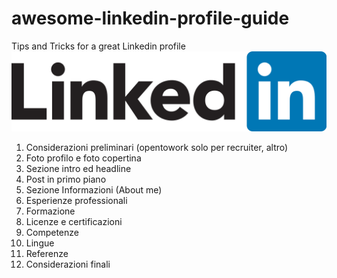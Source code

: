 # awesome-linkedin-profile-guide
Tips and Tricks for a great Linkedin profile
![LinkedIn_Logo_2013.png](./LinkedIn_Logo_2013.png)

1) Considerazioni preliminari (opentowork solo per recruiter, altro)
2) Foto profilo e foto copertina
3) Sezione intro ed headline
4) Post in primo piano
5) Sezione Informazioni (About me)
6) Esperienze professionali
7) Formazione
8) Licenze e certificazioni
9) Competenze
10) Lingue
11) Referenze
11) Considerazioni finali


